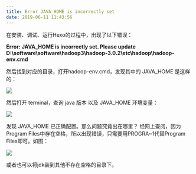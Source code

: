 ```yaml
---
title: Error JAVA_HOME is incorrectly set
date: 2019-06-11 11:43:56 
---
```

在安装、调试、运行Hexo的过程中，出现了以下错误：

**Error: JAVA_HOME is incorrectly set. Please update D:\software\software\hadoop3\hadoop-3.0.2\etc\hadoop\hadoop-env.cmd**

然后找到对应的目录，打开hadoop-env.cmd，发现其中的 JAVA_HOME 是这样的：

<!--more-->
![](1.jpg)

然后打开 terminal，查询 java 版本 以及 JAVA_HOME 环境变量：

![](2.jpg)

发现 JAVA_HOME 已正确配置。那么问题究竟出在哪里？
经网上查阅，因为Program Files中存在空格，所以出现错误，只需要用PROGRA~1代替Program Files即可。如图：

![](3.jpg)

或者也可以将jdk装到其他不存在空格的目录下。
